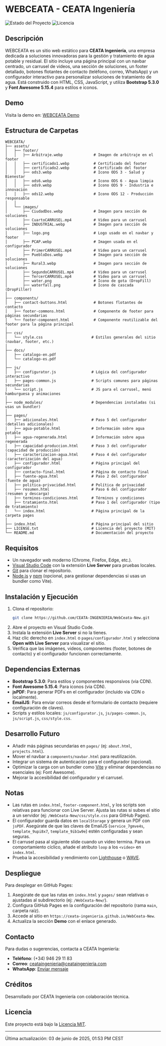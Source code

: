 # WEBCEATA - CEATA Ingeniería

![Estado del Proyecto](https://img.shields.io/badge/Estado-En%20Desarrollo-brightgreen)
![Licencia](https://img.shields.io/badge/Licencia-MIT-blue)

## Descripción
WEBCEATA es un sitio web estático para **CEATA Ingeniería**, una empresa dedicada a soluciones innovadoras para la gestión y tratamiento de agua potable y residual. El sitio incluye una página principal con un navbar centrado, un carrusel de videos, una sección de soluciones, un footer detallado, botones flotantes de contacto (teléfono, correo, WhatsApp) y un configurador interactivo para personalizar soluciones de tratamiento de agua. Está construido con HTML, CSS, JavaScript, y utiliza **Bootstrap 5.3.0** y **Font Awesome 5.15.4** para estilos e iconos.

## Demo
Visita la demo en: [WEBCEATA Demo](https://ceata-ingenieria.github.io/WebCeata-New/)

## Estructura de Carpetas
```
WEBCEATA/
├── assets/
│   ├── footer/
│   │   ├── Arbitraje.webp              # Imagen de arbitraje en el footer
│   │   ├── certificado1.webp           # Certificado del footer
│   │   ├── certificado2.webp           # Certificado del footer
│   │   ├── ods3.webp                   # Icono ODS 3 - Salud y Bienestar
│   │   ├── ods6.webp                   # Icono ODS 6 - Agua limpia
│   │   ├── ods9.webp                   # Icono ODS 9 - Industria e innovación
│   │   ├── ods12.webp                  # Icono ODS 12 - Producción responsable
│   │
│   └── images/
│       ├── CiudadDos.webp              # Imagen para sección de soluciones
│       ├── CuartoCARRUSEL.mp4          # Video para un carrusel
│       ├── INDUSTRIAL.webp             # Imagen para sección de soluciones
│       ├── logo.png                    # Logo usado en el navbar y footer
│       ├── PCAP.webp                   # Imagen usada en el configurador
│       ├── PrimerCARRUSEL.mp4          # Video para un carrusel
│       ├── PuebloDos.webp              # Imagen para sección de soluciones
│       ├── Rural3.webp                 # Imagen para sección de soluciones
│       ├── SegundoCARRUSEL.mp4         # Video para un carrusel
│       ├── TercerCARRUSEL.mp4          # Video para un carrusel
│       ├── water.png                   # Icono de gota (DropFill)
│       ├── waterfall.png               # Icono de cascada (DropFiller)
│
├── components/
│   ├── contact-buttons.html            # Botones flotantes de contacto
│   ├── footer-commons.html             # Componente de footer para páginas secundarias
│   └── footer-component.html           # Componente reutilizable del footer para la página principal
│
├── css/
│   └── style.css                      # Estilos generales del sitio (navbar, footer, etc.)
│
├── docs/
│   ├── catalogo-en.pdf
│   └── catalogo-es.pdf
│
├── js/
│   ├── configurator.js                # Lógica del configurador interactivo
│   ├── pages-common.js                # Scripts comunes para páginas secundarias
│   └── script.js                      # JS para el carrusel, menú hamburguesa y animaciones
│
├── node_modules/                      # Dependencias instaladas (si usas un bundler)
│
├── pages/
│   ├── adicionales.html               # Paso 5 del configurador (detalles adicionales)
│   ├── agua-potable.html              # Información sobre agua potable
│   ├── agua-regenerada.html           # Información sobre agua regenerada
│   ├── capacidad-produccion.html      # Paso 3 del configurador (capacidad de producción)
│   ├── caracterizacion-agua.html      # Paso 4 del configurador (caracterización del agua)
│   ├── configurador.html              # Página principal del configurador
│   ├── contacto-final.html            # Página de contacto final
│   ├── fuente-agua.html               # Paso 2 del configurador (fuente de agua)
│   ├── politica-privacidad.html       # Política de privacidad
│   ├── resumen.html                   # Paso 6 del configurador (resumen y descarga)
│   ├── terminos-condiciones.html      # Términos y condiciones
│   ├── tratamiento.html               # Paso 1 del configurador (tipo de tratamiento)
│   └── index.html                     # Página principal de la carpeta pages
│
├── index.html                         # Página principal del sitio
├── LICENSE.txt                        # Licencia del proyecto (MIT)
└── README.md                          # Documentación del proyecto
```

## Requisitos
- Un navegador web moderno (Chrome, Firefox, Edge, etc.).
- [Visual Studio Code](https://code.visualstudio.com/) con la extensión **Live Server** para pruebas locales.
- [Git](https://git-scm.com/) para clonar el repositorio.
- [Node.js](https://nodejs.org/) y [npm](https://www.npmjs.com/) (opcional, para gestionar dependencias si usas un bundler como Vite).

## Instalación y Ejecución
1. Clona el repositorio:
   ```bash
   git clone https://github.com/CEATA-INGENIERIA/WebCeata-New.git
   ```
2. Abre el proyecto en Visual Studio Code.
3. Instala la extensión **Live Server** si no la tienes.
4. Haz clic derecho en `index.html` o `pages/configurador.html` y selecciona **Open with Live Server** para visualizar el sitio.
5. Verifica que las imágenes, videos, componentes (footer, botones de contacto) y el configurador funcionen correctamente.

## Dependencias Externas
- **Bootstrap 5.3.0**: Para estilos y componentes responsivos (via CDN).
- **Font Awesome 5.15.4**: Para iconos (via CDN).
- **jsPDF**: Para generar PDFs en el configurador (incluido via CDN o localmente).
- **EmailJS**: Para enviar correos desde el formulario de contacto (requiere configuración de claves).
- Scripts y estilos locales: `js/configurator.js`, `js/pages-common.js`, `js/script.js`, `css/style.css`.

## Desarrollo Futuro
- Añadir más páginas secundarias en `pages/` (ej: `about.html`, `projects.html`).
- Mover el navbar a `components/navbar.html` para reutilización.
- Integrar un sistema de autenticación para el configurador (opcional).
- Optimizar la carga con un bundler como [Vite](https://vitejs.dev/) y eliminar dependencias no esenciales (ej: Font Awesome).
- Mejorar la accesibilidad del configurador y el carrusel.

## Notas
- Las rutas en `index.html`, `footer-component.html`, y los scripts son relativas para funcionar con Live Server. Ajusta las rutas si subes el sitio a un servidor (ej: `/WebCeata-New/css/style.css` para GitHub Pages).
- El configurador guarda datos en `localStorage` y genera un PDF con `jsPDF`. Asegúrate de que las claves de EmailJS (`service_7gmve4s`, `template_9upi8x7`, `template_9ib1w9e`) estén configuradas y sean seguras.
- El carrusel pasa al siguiente slide cuando un video termina. Para un comportamiento cíclico, añade el atributo `loop` a los `<video>` en `index.html`.
- Prueba la accesibilidad y rendimiento con [Lighthouse](https://developers.google.com/web/tools/lighthouse) o [WAVE](https://wave.webaim.org/).

## Despliegue
Para desplegar en GitHub Pages:
1. Asegúrate de que las rutas en `index.html` y `pages/` sean relativas o ajustadas al subdirectorio (ej: `/WebCeata-New/`).
2. Configura GitHub Pages en la configuración del repositorio (rama `main`, carpeta raíz).
3. Accede al sitio en `https://ceata-ingenieria.github.io/WebCeata-New`.
4. Actualiza la sección **Demo** con el enlace generado.

## Contacto
Para dudas o sugerencias, contacta a CEATA Ingeniería:
- **Teléfono**: (+34) 946 29 11 83
- **Correo**: ceataingenieria@ceataingenieria.com
- **WhatsApp**: [Enviar mensaje](https://wa.me/34946291183)

## Créditos
Desarrollado por CEATA Ingeniería con colaboración técnica.

## Licencia
Este proyecto está bajo la [Licencia MIT](LICENSE.txt).

---
Última actualización: 03 de junio de 2025, 01:53 PM CEST